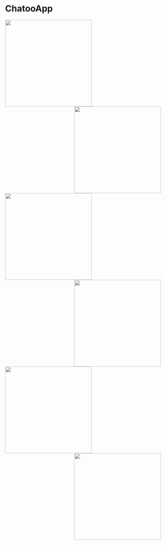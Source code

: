 # ChatooApp

<img src="https://user-images.githubusercontent.com/14795838/62095149-ccea2b00-b27f-11e9-8516-f350e14b7ccc.png" align="left" width="280">
<img src="https://user-images.githubusercontent.com/14795838/62095148-ccea2b00-b27f-11e9-8d23-dcf3306acff2.png" align="right" width="280">
<img src="https://user-images.githubusercontent.com/14795838/62176646-9d502700-b342-11e9-9958-b93683e3dd06.png" align="left" width="280">
<img src="https://user-images.githubusercontent.com/14795838/62176647-9d502700-b342-11e9-82a6-54e0e06affff.png" align="right" width="280">
<img src="https://user-images.githubusercontent.com/14795838/62176648-9de8bd80-b342-11e9-8983-26c2cf0598c7.png" align="left" width="280">
<img src="https://user-images.githubusercontent.com/14795838/62176649-9de8bd80-b342-11e9-91f1-277fc9951dc1.png" align="right" width="280">

